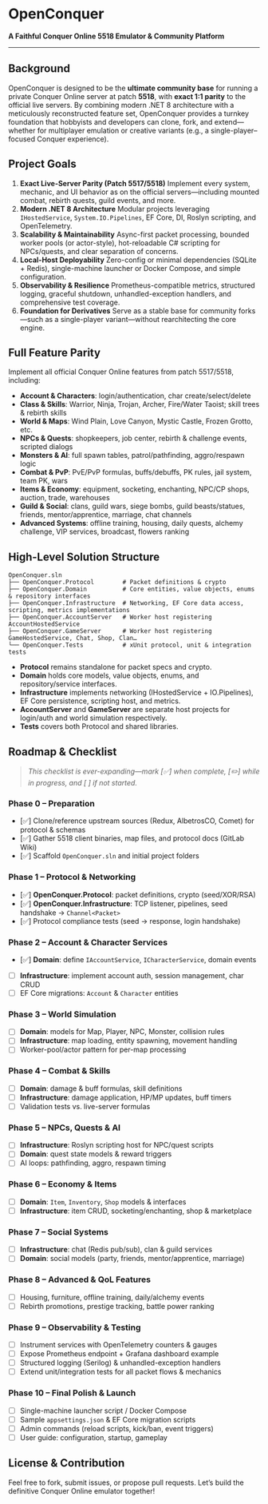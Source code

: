 # OpenConquer

**A Faithful Conquer Online 5518 Emulator & Community Platform**

---

## Background

OpenConquer is designed to be the **ultimate community base** for running a private Conquer Online server at patch **5518**, with **exact 1:1 parity** to the official live servers. By combining modern .NET 8 architecture with a meticulously reconstructed feature set, OpenConquer provides a turnkey foundation that hobbyists and developers can clone, fork, and extend—whether for multiplayer emulation or creative variants (e.g., a single-player–focused Conquer experience).

## Project Goals

1. **Exact Live-Server Parity (Patch 5517/5518)**
   Implement every system, mechanic, and UI behavior as on the official servers—including mounted combat, rebirth quests, guild events, and more.
2. **Modern .NET 8 Architecture**
   Modular projects leveraging `IHostedService`, `System.IO.Pipelines`, EF Core, DI, Roslyn scripting, and OpenTelemetry.
3. **Scalability & Maintainability**
   Async-first packet processing, bounded worker pools (or actor-style), hot-reloadable C# scripting for NPCs/quests, and clear separation of concerns.
4. **Local-Host Deployability**
   Zero-config or minimal dependencies (SQLite + Redis), single-machine launcher or Docker Compose, and simple configuration.
5. **Observability & Resilience**
   Prometheus-compatible metrics, structured logging, graceful shutdown, unhandled-exception handlers, and comprehensive test coverage.
6. **Foundation for Derivatives**
   Serve as a stable base for community forks—such as a single-player variant—without rearchitecting the core engine.

## Full Feature Parity

Implement all official Conquer Online features from patch 5517/5518, including:

* **Account & Characters**: login/authentication, char create/select/delete
* **Class & Skills**: Warrior, Ninja, Trojan, Archer, Fire/Water Taoist; skill trees & rebirth skills
* **World & Maps**: Wind Plain, Love Canyon, Mystic Castle, Frozen Grotto, etc.
* **NPCs & Quests**: shopkeepers, job center, rebirth & challenge events, scripted dialogs
* **Monsters & AI**: full spawn tables, patrol/pathfinding, aggro/respawn logic
* **Combat & PvP**: PvE/PvP formulas, buffs/debuffs, PK rules, jail system, team PK, wars
* **Items & Economy**: equipment, socketing, enchanting, NPC/CP shops, auction, trade, warehouses
* **Guild & Social**: clans, guild wars, siege bombs, guild beasts/statues, friends, mentor/apprentice, marriage, chat channels
* **Advanced Systems**: offline training, housing, daily quests, alchemy challenge, VIP services, broadcast, flowers ranking

## High-Level Solution Structure

```text
OpenConquer.sln
├── OpenConquer.Protocol        # Packet definitions & crypto
├── OpenConquer.Domain          # Core entities, value objects, enums & repository interfaces
├── OpenConquer.Infrastructure  # Networking, EF Core data access, scripting, metrics implementations
├── OpenConquer.AccountServer   # Worker host registering AccountHostedService
├── OpenConquer.GameServer      # Worker host registering GameHostedService, Chat, Shop, Clan…
└── OpenConquer.Tests           # xUnit protocol, unit & integration tests
```

* **Protocol** remains standalone for packet specs and crypto.
* **Domain** holds core models, value objects, enums, and repository/service interfaces.
* **Infrastructure** implements networking (IHostedService + IO.Pipelines), EF Core persistence, scripting host, and metrics.
* **AccountServer** and **GameServer** are separate host projects for login/auth and world simulation respectively.
* **Tests** covers both Protocol and shared libraries.

## Roadmap & Checklist

> *This checklist is ever-expanding—mark \[✅] when complete, \[✏️] while in progress, and \[ ] if not started.*

### Phase 0 – Preparation

* \[✅] Clone/reference upstream sources (Redux, AlbetrosCO, Comet) for protocol & schemas
* \[✅] Gather 5518 client binaries, map files, and protocol docs (GitLab Wiki)
* \[✅] Scaffold `OpenConquer.sln` and initial project folders

### Phase 1 – Protocol & Networking

* \[✅] **OpenConquer.Protocol**: packet definitions, crypto (seed/XOR/RSA)
* \[✅] **OpenConquer.Infrastructure**: TCP listener, pipelines, seed handshake → `Channel<Packet>`
* \[✅] Protocol compliance tests (seed → response, login handshake)

### Phase 2 – Account & Character Services

* \[✅] **Domain**: define `IAccountService`, `ICharacterService`, domain events
* [ ] **Infrastructure**: implement account auth, session management, char CRUD
* [ ] EF Core migrations: `Account` & `Character` entities

### Phase 3 – World Simulation

* [ ] **Domain**: models for Map, Player, NPC, Monster, collision rules
* [ ] **Infrastructure**: map loading, entity spawning, movement handling
* [ ] Worker-pool/actor pattern for per-map processing

### Phase 4 – Combat & Skills

* [ ] **Domain**: damage & buff formulas, skill definitions
* [ ] **Infrastructure**: damage application, HP/MP updates, buff timers
* [ ] Validation tests vs. live-server formulas

### Phase 5 – NPCs, Quests & AI

* [ ] **Infrastructure**: Roslyn scripting host for NPC/quest scripts
* [ ] **Domain**: quest state models & reward triggers
* [ ] AI loops: pathfinding, aggro, respawn timing

### Phase 6 – Economy & Items

* [ ] **Domain**: `Item`, `Inventory`, `Shop` models & interfaces
* [ ] **Infrastructure**: item CRUD, socketing/enchanting, shop & marketplace

### Phase 7 – Social Systems

* [ ] **Infrastructure**: chat (Redis pub/sub), clan & guild services
* [ ] **Domain**: social models (party, friends, mentor/apprentice, marriage)

### Phase 8 – Advanced & QoL Features

* [ ] Housing, furniture, offline training, daily/alchemy events
* [ ] Rebirth promotions, prestige tracking, battle power ranking

### Phase 9 – Observability & Testing

* [ ] Instrument services with OpenTelemetry counters & gauges
* [ ] Expose Prometheus endpoint + Grafana dashboard example
* [ ] Structured logging (Serilog) & unhandled-exception handlers
* [ ] Extend unit/integration tests for all packet flows & mechanics

### Phase 10 – Final Polish & Launch

* [ ] Single-machine launcher script / Docker Compose
* [ ] Sample `appsettings.json` & EF Core migration scripts
* [ ] Admin commands (reload scripts, kick/ban, event triggers)
* [ ] User guide: configuration, startup, gameplay

## License & Contribution

Feel free to fork, submit issues, or propose pull requests. Let’s build the definitive Conquer Online emulator together!
